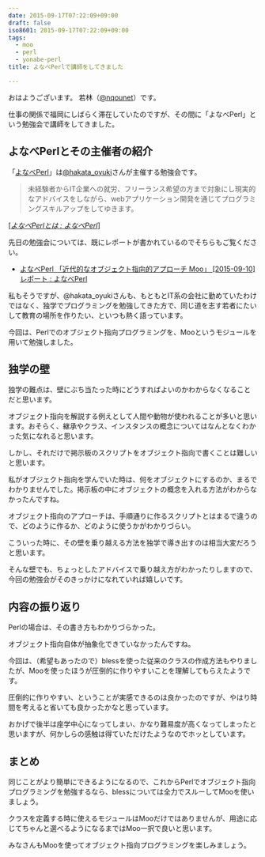 ```yaml
---
date: 2015-09-17T07:22:09+09:00
draft: false
iso8601: 2015-09-17T07:22:09+09:00
tags:
  - moo
  - perl
  - yonabe-perl
title: よなべPerlで講師をしてきました

---
```


おはようございます。
若林（[@nqounet](https://twitter.com/nqounet)）です。

<p>仕事の関係で福岡にしばらく滞在していたのですが、その間に「よなべPerl」という勉強会で講師をしてきました。</p>



<h2>よなべPerlとその主催者の紹介</h2>

<p>「<a href="http://yonabeperl.blog.jp/">よなべPerl</a>」は<a href="https://twitter.com/hakata_oyuki">@hakata_oyuki</a>さんが主催する勉強会です。</p>

<blockquote cite="http://yonabeperl.blog.jp/archives/30041149.html" title="よなべPerlとは : よなべPerl" class="blockquote"><p>未経験者からIT企業への就労、フリーランス希望の方まで対象にし現実的なアドバイスをしながら、webアプリケーション開発を通じてプログラミングスキルアップをしてゆきます。
</p></blockquote>

<div class="cite">[<cite><a href="http://yonabeperl.blog.jp/archives/30041149.html">よなべPerlとは : よなべPerl</a></cite>]</div>

<p>先日の勉強会については、既にレポートが書かれているのでそちらもご覧ください。</p>

<ul>
<li><a href="http://yonabeperl.blog.jp/archives/42699668.html">よなべPerl 「近代的なオブジェクト指向的アプローチ Moo」 [2015-09-10] レポート : よなべPerl</a></li>
</ul>

<p>私もそうですが、@hakata_oyukiさんも、もともとIT系の会社に勤めていたわけではなく、独学でプログラミングを勉強してきた方で、同じ道を志す若者にたいして教育の場所を作りたい、といつも熱く語っています。</p>

<p>今回は、Perlでのオブジェクト指向プログラミングを、Mooというモジュールを用いて勉強しました。</p>

<h2>独学の壁</h2>

<p>独学の難点は、壁にぶち当たった時にどうすればよいのかわからなくなることだと思います。</p>

<p>オブジェクト指向を解説する例えとして人間や動物が使われることが多いと思います。おそらく、継承やクラス、インスタンスの概念についてはなんとなくわかった気になれると思います。</p>

<p>しかし、それだけで掲示板のスクリプトをオブジェクト指向で書くことは難しいと思います。</p>

<p>私がオブジェクト指向を学んでいた時は、何をオブジェクトにするのか、まるでわかりませんでした。掲示板の中にオブジェクトの概念を入れる方法がわからなかったんですね。</p>

<p>オブジェクト指向のアプローチは、手順通りに作るスクリプトとはまるで違うので、どのように作るか、どのように使うかがわかりづらい。</p>

<p>こういった時に、その壁を乗り越える方法を独学で導き出すのは相当大変だろうと思います。</p>

<p>そんな壁でも、ちょっとしたアドバイスで乗り越え方がわかったりしますので、今回の勉強会がそのきっかけになれていれば嬉しいです。</p>

<h2>内容の振り返り</h2>

<p>Perlの場合は、その書き方もわかりづらかった。</p>

<p>オブジェクト指向自体が抽象化できていなかったんですね。</p>

<p>今回は、（希望もあったので）blessを使った従来のクラスの作成方法もやりましたが、Mooを使ったほうが圧倒的に作りやすいことを理解してもらえたようです。</p>

<p>圧倒的に作りやすい、ということが実感できるのは良かったのですが、やはり時間を考えると省いても良かったかなと思っています。</p>

<p>おかげで後半は座学中心になってしまい、かなり難易度が高くなってしまったと思いますが、何かしらの感触は得ていただけたようなのでホッとしています。</p>

<h2>まとめ</h2>

<p>同じことがより簡単にできるようになるので、これからPerlでオブジェクト指向プログラミングを勉強するなら、blessについては全力でスルーしてMooを使いましょう。</p>

<p>クラスを定義する時に使えるモジュールはMooだけではありませんが、用途に応じてちゃんと選べるようになるまではMoo一択で良いと思います。</p>

<p>みなさんもMooを使ってオブジェクト指向プログラミングを楽しみましょう。</p>
    	